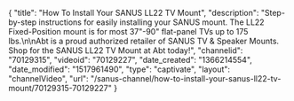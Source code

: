 {
    "title": "How To Install Your SANUS LL22 TV Mount",
    "description": "Step-by-step instructions for easily installing your SANUS mount. The LL22 Fixed-Position mount is for most 37\"-90\" flat-panel TVs up to 175 lbs.\n\nAbt is a proud authorized retailer of SANUS TV & Speaker Mounts. Shop for the SANUS LL22 TV Mount at Abt today!",
    "channelid": "70129315",
    "videoid": "70129227",
    "date_created": "1366214554",
    "date_modified": "1517961490",
    "type": "captivate",
    "layout": "channelVideo",
    "url": "\/sanus-channel\/how-to-install-your-sanus-ll22-tv-mount\/70129315-70129227"
}